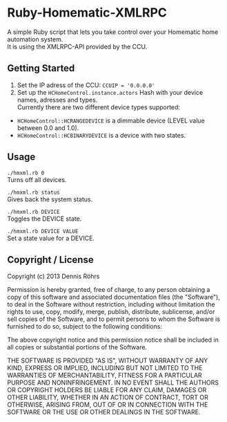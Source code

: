 Ruby-Homematic-XMLRPC
=====================

A simple Ruby script that lets you take control over your Homematic home automation system.<br>
It is using the XMLRPC-API provided by the CCU.

## Getting Started

1. Set the IP adress of the CCU: <code>CCUIP = '0.0.0.0'</code>
2. Set up the <code>HCHomeControl.instance.actors</code> Hash with your device names, adresses and types.<br>
Currently there are two different device types supported:<br>
  <ul><li><code>HCHomeControl::HCRANGEDEVICE</code> is a dimmable device (LEVEL value between 0.0 and 1.0).</li>
  <li><code>HCHomeControl::HCBINARYDEVICE</code> is a device with two states.</li></ul>

## Usage

<code>./hmxml.rb 0</code><br>
Turns off all devices.<br>

<code>./hmxml.rb status</code><br>
Gives back the system status.<br>

<code>./hmxml.rb DEVICE</code><br>
Toggles the DEVICE state.<br>

<code>./hmxml.rb DEVICE VALUE</code><br>
Set a state value for a DEVICE.<br>

## Copyright / License

Copyright (c) 2013 Dennis Röhrs<br>
<p>Permission is hereby granted, free of charge, to any person obtaining a copy of this software and associated documentation files (the "Software"), to deal in the Software without restriction, including without limitation the rights to use, copy, modify, merge, publish, distribute, sublicense, and/or sell copies of the Software, and to permit persons to whom the Software is furnished to do so, subject to the following conditions:</p>
<p>The above copyright notice and this permission notice shall be included in all copies or substantial portions of the Software.</p>
<p>THE SOFTWARE IS PROVIDED "AS IS", WITHOUT WARRANTY OF ANY KIND, EXPRESS OR IMPLIED, INCLUDING BUT NOT LIMITED TO THE WARRANTIES OF MERCHANTABILITY, FITNESS FOR A PARTICULAR PURPOSE AND NONINFRINGEMENT. IN NO EVENT SHALL THE AUTHORS OR COPYRIGHT HOLDERS BE LIABLE FOR ANY CLAIM, DAMAGES OR OTHER LIABILITY, WHETHER IN AN ACTION OF CONTRACT, TORT OR OTHERWISE, ARISING FROM, OUT OF OR IN CONNECTION WITH THE SOFTWARE OR THE USE OR OTHER DEALINGS IN THE SOFTWARE.</p>
